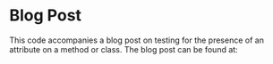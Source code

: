 # Blog Post
This code accompanies a blog post on testing for the presence of an attribute on a method or class. The blog post can be found at: 
